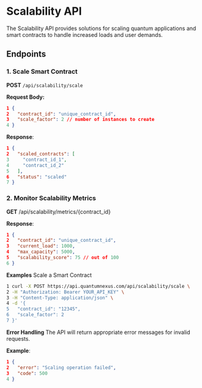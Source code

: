 # Scalability API

The Scalability API provides solutions for scaling quantum applications and smart contracts to handle increased loads and user demands.

## Endpoints

### 1. Scale Smart Contract

**POST** `/api/scalability/scale`

**Request Body:**
```json
1 {
2   "contract_id": "unique_contract_id",
3   "scale_factor": 2 // number of instances to create
4 }
```

**Response**:

```json
1 {
2   "scaled_contracts": [
3     "contract_id_1",
4     "contract_id_2"
5   ],
6   "status": "scaled"
7 }
```

### 2. Monitor Scalability Metrics
**GET** /api/scalability/metrics/{contract_id}

**Response**:

```json
1 {
2   "contract_id": "unique_contract_id",
3   "current_load": 1000,
4   "max_capacity": 5000,
5   "scalability_score": 75 // out of 100
6 }
```

**Examples**
Scale a Smart Contract
```bash
1 curl -X POST https://api.quantumnexus.com/api/scalability/scale \
2 -H "Authorization: Bearer YOUR_API_KEY" \
3 -H "Content-Type: application/json" \
4 -d '{
5   "contract_id": "12345",
6   "scale_factor": 2
7 }'
```

**Error Handling**
The API will return appropriate error messages for invalid requests.

**Example**:

```json
1 {
2   "error": "Scaling operation failed",
3   "code": 500
4 }
```
